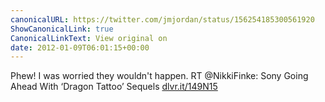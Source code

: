 ```yaml
---
canonicalURL: https://twitter.com/jmjordan/status/156254185300561920
ShowCanonicalLink: true
CanonicalLinkText: View original on
date: 2012-01-09T06:01:15+00:00
---
```

Phew! I was worried they wouldn't happen. RT @NikkiFinke: Sony Going Ahead With ‘Dragon Tattoo’ Sequels [dlvr.it/149N15](http://dlvr.it/149N15)